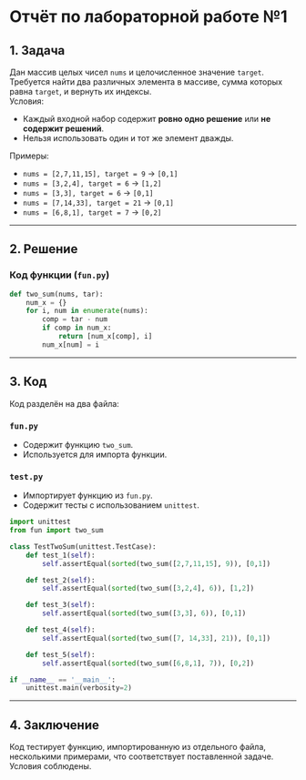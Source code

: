 # Отчёт по лабораторной работе №1

## 1. Задача

Дан массив целых чисел `nums` и целочисленное значение `target`. Требуется найти два различных элемента в массиве, сумма которых равна `target`, и вернуть их индексы.  
Условия:
- Каждый входной набор содержит **ровно одно решение** или **не содержит решений**.
- Нельзя использовать один и тот же элемент дважды.

Примеры:
- `nums = [2,7,11,15], target = 9` → `[0,1]`
- `nums = [3,2,4], target = 6` → `[1,2]`
- `nums = [3,3], target = 6` → `[0,1]`
- `nums = [7,14,33], target = 21` → `[0,1]`
- `nums = [6,8,1], target = 7` → `[0,2]`

---

## 2. Решение


### Код функции (`fun.py`)
```python
def two_sum(nums, tar):
    num_x = {}
    for i, num in enumerate(nums):
        comp = tar - num
        if comp in num_x:
            return [num_x[comp], i]
        num_x[num] = i
```

---

## 3. Код

Код разделён на два файла:

### `fun.py`
- Содержит функцию `two_sum`.
- Используется для импорта функции.


### `test.py`
- Импортирует функцию из `fun.py`.
- Содержит тесты с использованием `unittest`.

```python
import unittest
from fun import two_sum

class TestTwoSum(unittest.TestCase):
    def test_1(self):
        self.assertEqual(sorted(two_sum([2,7,11,15], 9)), [0,1])

    def test_2(self):
        self.assertEqual(sorted(two_sum([3,2,4], 6)), [1,2])

    def test_3(self):
        self.assertEqual(sorted(two_sum([3,3], 6)), [0,1])

    def test_4(self):
        self.assertEqual(sorted(two_sum([7, 14,33], 21)), [0,1])

    def test_5(self):
        self.assertEqual(sorted(two_sum([6,8,1], 7)), [0,2])

if __name__ == '__main__':
    unittest.main(verbosity=2)
```

---
## 4. Заключение

Код тестирует функцию, импортированную из отдельного файла, несколькими примерами, что соответствует поставленной задаче. Условия соблюдены.
